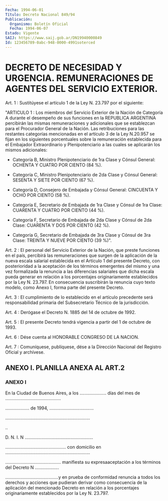 ```yaml
---
Fecha: 1994-06-01
Título: Decreto Nacional 849/94
Publicación:
  Organismo: Boletín Oficial
  Fecha: 1994-06-07
Estado: Vigente
SAIJ: https://www.saij.gob.ar/DN19940000849
Id: 123456789-0abc-948-0000-4991soterced
---
```

# DECRETO DE NECESIDAD Y URGENCIA. REMUNERACIONES DE AGENTES DEL SERVICIO EXTERIOR.

<a id="1"></a>
Art. 1 : Sustitúyese el artículo 1 de la Ley N. 23.797 por el siguiente:

"ARTICULO  1  : Los miembros del Servicio Exterior de la Nación de Categoría A durante  el  desempeño de sus funciones en la REPUBLICA ARGENTINA percibirán las mismas  remuneraciones  y  adicionales que se  establezcan  para  el  Procurador  General  de  la Nación.  Las retribuciones  para  las  restantes  categorías mencionadas  en  el artículo  3  de  la  Ley  N.20.957  se  fijan   en  los  siguientes porcentuales  sobre la remuneración establecida para  el  Embajador Extraordinario  y  Plenipotenciario  a  las cuales se aplicarán los mismos adicionales:

- Categoría B, Ministro Plenipotenciario  de  1ra  Clase  y Cónsul General: OCHENTA Y CUATRO POR CIENTO (84 %).

-  Categoría  C,  Ministro  Plenipotenciario de 2da Clase y Cónsul General: SESENTA Y SIETE POR CIENTO (67 %).

- Categoría D, Consejero de Embajada  y  Cónsul General: CINCUENTA Y OCHO POR CIENTO (58 %).

- Categoría E, Secretario de Embajada de 1ra  Clase  y  Cónsul  de 1ra Clase: CUARENTA Y CUATRO POR CIENTO (44 %).

-  Categoría  F,  Secretario  de Embajada de 2da Clase y Cónsul de 2da Clase: CUARENTA Y DOS POR CIENTO (42 %).

- Categoría G, Secretario de Embajada  de  3ra  Clase  y Cónsul de 3ra Clase: TREINTA Y NUEVE POR CIENTO (39 %)".

<a id="2"></a>
Art.  2  : El personal del Servicio Exterior de la Nación, que preste funciones  en  el  país,  percibirá  las  remuneraciones que surgen de la aplicación de la nueva escala salarial  establecida en el  Artículo  1  del  presente  Decreto, con posterioridad  a  la aceptación  de  los  términos  emergentes   del  mismo  y  una  vez formalizada  la  renuncia  a las diferencias salariales  que  dicha escala pueda generar en relación  a los porcentajes originariamente establecidos por la Ley  N. 23.797.  En consecuencia suscribirán la renuncia cuyo texto modelo, como Anexo  I, forma parte del presente Decreto.

<a id="3"></a>
Art.  3  :  El  cumplimiento  de lo establecido en el artículo precedente será responsabilidad primaria  del Subsecretario Técnico de la jurisdicción.

<a id="4"></a>
Art. 4 : Derógase el Decreto N. 1885 del 14 de octubre de 1992.

<a id="5"></a>
Art. 5 : El presente Decreto tendrá vigencia a partir del 1 de octubre de 1993.

<a id="6"></a>
Art.  6  :  Dése  cuenta  al  HONORABLE CONGRESO DE LA NACION.

<a id="7"></a>
Art. 7 : Comuníquese, publíquese, dése a la Dirección Nacional del Registro Oficial y archívese.

## ANEXO I. PLANILLA ANEXA AL ART.2

### ANEXO I

<a id="1"></a>
En la Ciudad de Buenos Aires, a los ..................... días del   mes    de    ............................................

...................  de 1994, ...................................

...................................................................

..

D. N. I. N ......................................................

................................................  con domicilio en ...................................................................

............................................       manifiesta    su expresaaceptación  a los términos del Decreto N ...................

..........................................y    en    prueba  de conformidad renuncia a todos los derechos y acciones  que pudieran derivar  como consecuencia de la aplicación del mencionado  Decreto en relación  a  los porcentajes originariamente establecidos por la Ley N. 23.797.